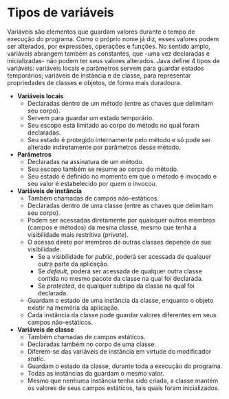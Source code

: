 # Tipos de variáveis

Variáveis são elementos que guardam valores durante o tempo de execução do programa. 
Como o próprio nome já diz, esses valores podem ser alterados, por expressões, operações e funções.
No sentido amplo, variáveis abrangem também as constantes, que -uma vez declaradas e inicializadas- não podem ter seus valores alterados.
Java define 4 tipos de variáveis: variáveis locais e parâmetros servem para guardar estados temporários; variáveis de instância e de classe, para representar propriedades de classes e objetos, de forma mais duradoura.

- **Variáveis locais** 
    - Declaradas dentro de um método (entre as chaves que delimitam seu corpo).
    - Servem para guardar um estado temporário.
    - Seu escopo está limitado ao corpo do método no qual foram declaradas.
    - Seu estado é protegido internamente pelo método e só pode ser alterado indiretamente por parâmetros desse método.
- **Parâmetros**
    - Declaradas na assinatura de um método.
    - Seu escopo também se resume ao corpo do método.
    - Seu estado é definido no momento em que o método é invocado e seu valor é estabelecido por quem o invocou.
- **Variáveis de instância**
	- Também chamadas de campos não-estáticos.
    - Declaradas dentro de uma classe (entre as chaves que delimitam seu corpo).
    - Podem ser acessadas diretamente por quaisquer outros membros (campos e métodos) da mesma classe, mesmo que tenha a visibilidade mais restritiva (*private*).
    - O acesso direto por membros de outras classes depende de sua visibilidade.
        - Se a visibilidade for *public*, poderá ser acessada de qualquer outra parte da aplicação.
        - Se *default*, poderá ser acessada de qualquer outra classe contida no mesmo pacote da classe na qual foi declarada.
        - Se *protected*, de qualquer subtipo da classe na qual foi declarada.
    - Guardam o estado de uma instância da classe, enquanto o objeto existir na memória da aplicação.
    - Cada instância da classe pode guardar valores diferentes em seus campos não-estáticos.
- **Variáveis de classe**
    - Também chamadas de campos estáticos.
    - Declaradas também no corpo de uma classe.
    - Diferem-se das variáveis de instância em virtude do modificador *static*.
    - Guardam o estado da classe, durante toda a execução do programa.
    - Todas as instâncias da guardam o mesmo valor.
    - Mesmo que nenhuma instância tenha sido criada, a classe mantém os valores de seus campos estáticos, tais quais foram inicializados. 	

